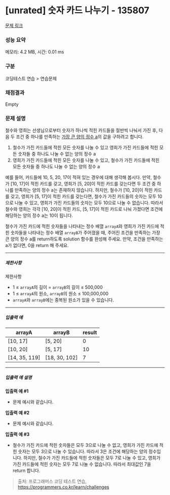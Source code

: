 # [unrated] 숫자 카드 나누기 - 135807 

[문제 링크](https://school.programmers.co.kr/learn/courses/30/lessons/135807) 

### 성능 요약

메모리: 4.2 MB, 시간: 0.01 ms

### 구분

코딩테스트 연습 > 연습문제

### 채점결과

Empty

### 문제 설명

<p>철수와 영희는 선생님으로부터 숫자가 하나씩 적힌 카드들을 절반씩 나눠서 가진 후, 다음 두 조건 중 하나를 만족하는 <u>가장 큰 양의 정수 a</u>의 값을 구하려고 합니다.</p>

<ol>
<li>철수가 가진 카드들에 적힌 모든 숫자를 나눌 수 있고 영희가 가진 카드들에 적힌 모든 숫자들 중 하나도 나눌 수 없는 양의 정수 a</li>
<li>영희가 가진 카드들에 적힌 모든 숫자를 나눌 수 있고, 철수가 가진 카드들에 적힌 모든 숫자들 중 하나도 나눌 수 없는 양의 정수 a</li>
</ol>

<p>예를 들어, 카드들에 10, 5, 20, 17이 적혀 있는 경우에 대해 생각해 봅시다. 만약, 철수가 [10, 17]이 적힌 카드를 갖고, 영희가 [5, 20]이 적힌 카드를 갖는다면 두 조건 중 하나를 만족하는 양의 정수 a는 존재하지 않습니다. 하지만, 철수가 [10, 20]이 적힌 카드를 갖고, 영희가 [5, 17]이 적힌 카드를 갖는다면, 철수가 가진 카드들의 숫자는 모두 10으로 나눌 수 있고, 영희가 가진 카드들의 숫자는 모두 10으로 나눌 수 없습니다. 따라서 철수와 영희는 각각 [10, 20]이 적힌 카드, [5, 17]이 적힌 카드로 나눠 가졌다면 조건에 해당하는 양의 정수 a는 10이 됩니다.</p>

<p>철수가 가진 카드에 적힌 숫자들을 나타내는 정수 배열 <code>arrayA</code>와 영희가 가진 카드에 적힌 숫자들을 나타내는 정수 배열 <code>arrayB</code>가 주어졌을 때, 주어진 조건을 만족하는 가장 큰 양의 정수 a를 return하도록 solution 함수를 완성해 주세요. 만약, 조건을 만족하는 a가 없다면, 0을 return 해 주세요.</p>

<hr>

<h5>제한사항</h5>

<p>제한사항</p>

<ul>
<li>1 ≤ <code>arrayA</code>의 길이 = <code>arrayB</code>의 길이 ≤ 500,000</li>
<li>1 ≤ <code>arrayA</code>의 원소, <code>arrayB</code>의 원소 ≤ 100,000,000</li>
<li><code>arrayA</code>와 <code>arrayB</code>에는 중복된 원소가 있을 수 있습니다.</li>
</ul>

<hr>

<h5>입출력 예</h5>
<table class="table">
        <thead><tr>
<th>arrayA</th>
<th>arrayB</th>
<th>result</th>
</tr>
</thead>
        <tbody><tr>
<td>[10, 17]</td>
<td>[5, 20]</td>
<td>0</td>
</tr>
<tr>
<td>[10, 20]</td>
<td>[5, 17]</td>
<td>10</td>
</tr>
<tr>
<td>[14, 35, 119]</td>
<td>[18, 30, 102]</td>
<td>7</td>
</tr>
</tbody>
      </table>
<hr>

<h5>입출력 예 설명</h5>

<p><strong>입출력 예 #1</strong></p>

<ul>
<li>문제 예시와 같습니다.</li>
</ul>

<p><strong>입출력 예 #2</strong></p>

<ul>
<li>문제 예시와 같습니다.</li>
</ul>

<p><strong>입출력 예 #3</strong></p>

<ul>
<li>철수가 가진 카드에 적힌 숫자들은 모두 3으로 나눌 수 없고, 영희가 가진 카드에 적힌 숫자는 모두 3으로 나눌 수 있습니다. 따라서 3은 조건에 해당하는 양의 정수입니다. 하지만, 철수가 가진 카드들에 적힌 숫자들은 모두 7로 나눌 수 있고, 영희가 가진 카드들에 적힌 숫자는 모두 7로 나눌 수 없습니다. 따라서 최대값인 7을 return 합니다.</li>
</ul>


> 출처: 프로그래머스 코딩 테스트 연습, https://programmers.co.kr/learn/challenges